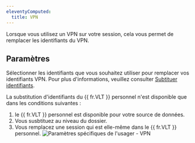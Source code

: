```yaml
---
eleventyComputed:
  title: VPN
---
```

Lorsque vous utilisez un VPN sur votre session, cela vous permet de remplacer les identifiants du VPN.

## Paramètres

Sélectionner les identifiants que vous souhaitez utiliser pour remplacer vos identifiants VPN. Pour plus d'informations, veuillez consulter [Subtituer identifiants](/fr/rdm/mac/commands/edit/setting-overrides/user-specific-settings/override-credentials/).

La substitution d'identifiants du {{ fr.VLT }} personnel n'est disponible que dans les conditions suivantes :

1. le {{ fr.VLT }} personnel est disponible pour votre source de données.
1. Vous susbtituez au niveau du dossier.
1. Vous remplacez une session qui est elle-même dans le {{ fr.VLT }} personnel.
![Paramètres spécifiques de l'usager - VPN](https://cdnweb.devolutions.net/docs/fr/rdm/mac/clip4066.png)

